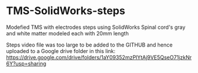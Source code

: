 # TMS-SolidWorks-steps
Modefied TMS with electrodes steps using SolidWorks
Spinal cord's gray and white matter modeled each with 20mm length

Steps video file was too large to be added to the GITHUB and hence uploaded to a Google drive folder in this link:
https://drive.google.com/drive/folders/1aY09352mzPlYtAj9VE5QseO71jzkNr6Y?usp=sharing
